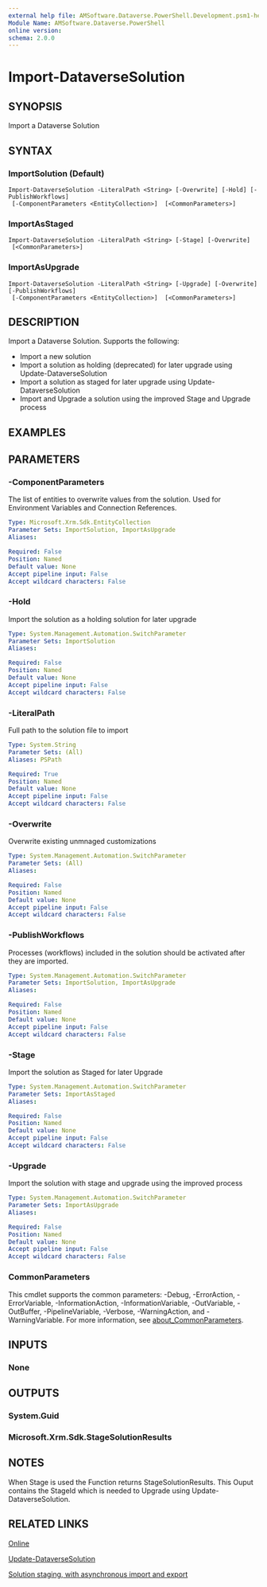 ```yaml
---
external help file: AMSoftware.Dataverse.PowerShell.Development.psm1-help.xml
Module Name: AMSoftware.Dataverse.PowerShell
online version:
schema: 2.0.0
---
```


# Import-DataverseSolution

## SYNOPSIS
Import a Dataverse Solution

## SYNTAX

### ImportSolution (Default)
```
Import-DataverseSolution -LiteralPath <String> [-Overwrite] [-Hold] [-PublishWorkflows]
 [-ComponentParameters <EntityCollection>]  [<CommonParameters>]
```

### ImportAsStaged
```
Import-DataverseSolution -LiteralPath <String> [-Stage] [-Overwrite] 
 [<CommonParameters>]
```

### ImportAsUpgrade
```
Import-DataverseSolution -LiteralPath <String> [-Upgrade] [-Overwrite] [-PublishWorkflows]
 [-ComponentParameters <EntityCollection>]  [<CommonParameters>]
```

## DESCRIPTION
Import a Dataverse Solution. Supports the following:

- Import a new solution
- Import a solution as holding (deprecated) for later upgrade using Update-DataverseSolution
- Import a solution as staged for later upgrade using Update-DataverseSolution
- Import and Upgrade a solution using the improved Stage and Upgrade process

## EXAMPLES


## PARAMETERS

### -ComponentParameters
The list of entities to overwrite values from the solution. Used for Environment Variables and Connection References.

```yaml
Type: Microsoft.Xrm.Sdk.EntityCollection
Parameter Sets: ImportSolution, ImportAsUpgrade
Aliases:

Required: False
Position: Named
Default value: None
Accept pipeline input: False
Accept wildcard characters: False
```

### -Hold
Import the solution as a holding solution for later upgrade

```yaml
Type: System.Management.Automation.SwitchParameter
Parameter Sets: ImportSolution
Aliases:

Required: False
Position: Named
Default value: None
Accept pipeline input: False
Accept wildcard characters: False
```

### -LiteralPath
Full path to the solution file to import

```yaml
Type: System.String
Parameter Sets: (All)
Aliases: PSPath

Required: True
Position: Named
Default value: None
Accept pipeline input: False
Accept wildcard characters: False
```

### -Overwrite
Overwrite existing unmnaged customizations

```yaml
Type: System.Management.Automation.SwitchParameter
Parameter Sets: (All)
Aliases:

Required: False
Position: Named
Default value: None
Accept pipeline input: False
Accept wildcard characters: False
```

### -PublishWorkflows
Processes (workflows) included in the solution should be activated after they are imported.

```yaml
Type: System.Management.Automation.SwitchParameter
Parameter Sets: ImportSolution, ImportAsUpgrade
Aliases:

Required: False
Position: Named
Default value: None
Accept pipeline input: False
Accept wildcard characters: False
```

### -Stage
Import the solution as Staged for later Upgrade

```yaml
Type: System.Management.Automation.SwitchParameter
Parameter Sets: ImportAsStaged
Aliases:

Required: False
Position: Named
Default value: None
Accept pipeline input: False
Accept wildcard characters: False
```

### -Upgrade
Import the solution with stage and upgrade using the improved process

```yaml
Type: System.Management.Automation.SwitchParameter
Parameter Sets: ImportAsUpgrade
Aliases:

Required: False
Position: Named
Default value: None
Accept pipeline input: False
Accept wildcard characters: False
```

### CommonParameters
This cmdlet supports the common parameters: -Debug, -ErrorAction, -ErrorVariable, -InformationAction, -InformationVariable, -OutVariable, -OutBuffer, -PipelineVariable, -Verbose, -WarningAction, and -WarningVariable. For more information, see [about_CommonParameters](http://go.microsoft.com/fwlink/?LinkID=113216).

## INPUTS

### None

## OUTPUTS

### System.Guid

### Microsoft.Xrm.Sdk.StageSolutionResults

## NOTES

When Stage is used the Function returns StageSolutionResults. This Ouput contains the StageId which is needed to Upgrade using Update-DataverseSolution.

## RELATED LINKS

[Online](https://github.com/AMSoftwareNL/DataversePowershell/blob/main/docs/Import-DataverseSolution.md)

[Update-DataverseSolution](https://github.com/AMSoftwareNL/DataversePowershell/blob/main/docs/Update-DataverseSolution.md)

[Solution staging, with asynchronous import and export](https://learn.microsoft.com/power-platform/alm/solution-async)

